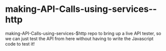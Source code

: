 # making-API-Calls-using-services--http
making-API-Calls-using-services-$http repo to bring up a live API tester, so we can just test the API from here without having to write the Javascript code to test it!
